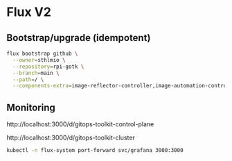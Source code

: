 # Flux V2

## Bootstrap/upgrade (idempotent)

```bash
flux bootstrap github \
  --owner=sthlmio \
  --repository=rpi-gotk \
  --branch=main \
  --path=/ \
  --components-extra=image-reflector-controller,image-automation-controller
```

## Monitoring

http://localhost:3000/d/gitops-toolkit-control-plane

http://localhost:3000/d/gitops-toolkit-cluster

```bash
kubectl -n flux-system port-forward svc/grafana 3000:3000
```
